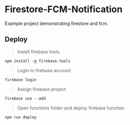 # Firestore-FCM-Notification

Example project demonstrating firestore and fcm.

## Deploy

> Install firebase tools.

`npm install -g firebase-tools`

> Login to firebase account

`firebase login`

> Assign firebase project

`firebase use --add`
 
> Open functions folder and deploy firebase function.

`npm run deploy`
